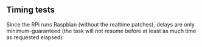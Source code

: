 Timing tests
------------

Since the RPi runs Raspbian (without the realtime patches), delays are only minimum-guaranteed (the task will not resume before at least as much time as requested elapsed).
